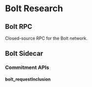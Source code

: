 # Bolt Research

## Bolt RPC
Closed-source RPC for the Bolt network.

## Bolt Sidecar
### Commitment APIs
#### bolt_requestInclusion 
